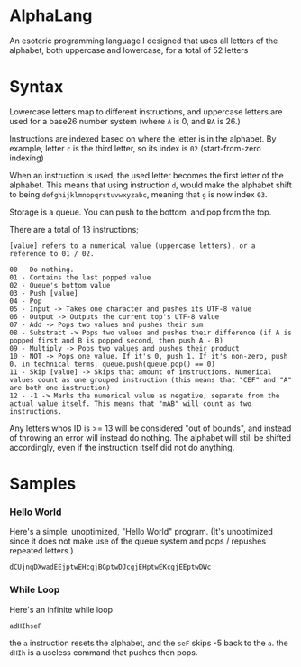 # AlphaLang
An esoteric programming language I designed that uses all letters of the alphabet, both uppercase and lowercase, for a total of 52 letters 

# Syntax
Lowercase letters map to different instructions, and uppercase letters are used for a base26 number system (where `A` is 0, and `BA` is 26.)

Instructions are indexed based on where the letter is in the alphabet. By example, letter `c` is the third letter, so its index is `02` (start-from-zero indexing)

When an instruction is used, the used letter becomes the first letter of the alphabet. This means that using instruction `d`, would make the alphabet shift to being `defghijklmnopqrstuvwxyzabc`, meaning that `g` is now index `03`.

Storage is a queue. You can push to the bottom, and pop from the top. 

There are a total of 13 instructions;
```
[value] refers to a numerical value (uppercase letters), or a reference to 01 / 02.

00 - Do nothing.
01 - Contains the last popped value
02 - Queue's bottom value
03 - Push [value]
04 - Pop
05 - Input -> Takes one character and pushes its UTF-8 value
06 - Output -> Outputs the current top's UTF-8 value
07 - Add -> Pops two values and pushes their sum
08 - Substract -> Pops two values and pushes their difference (if A is popped first and B is popped second, then push A - B)
09 - Multiply -> Pops two values and pushes their product
10 - NOT -> Pops one value. If it's 0, push 1. If it's non-zero, push 0. in technical terms, queue.push(queue.pop() == 0)
11 - Skip [value] -> Skips that amount of instructions. Numerical values count as one grouped instruction (this means that "CEF" and "A" are both one instruction)
12 - -1 -> Marks the numerical value as negative, separate from the actual value itself. This means that "mAB" will count as two instructions.
```
Any letters whos ID is >= 13 will be considered "out of bounds", and instead of throwing an error will instead do nothing. The alphabet will still be shifted accordingly, even if the instruction itself did not do anything.

# Samples
### Hello World
Here's a simple, unoptimized, "Hello World" program. (It's unoptimized since it does not make use of the queue system and pops / repushes repeated letters.)
```
dCUjnqDXwadEEjptwEHcgjBGptwDJcgjEHptwEKcgjEEptwDWc
```
### While Loop
Here's an infinite while loop
```
adHIhseF
```
the `a` instruction resets the alphabet, and the `seF` skips -5 back to the `a`. the `dHIh` is a useless command that pushes then pops.
